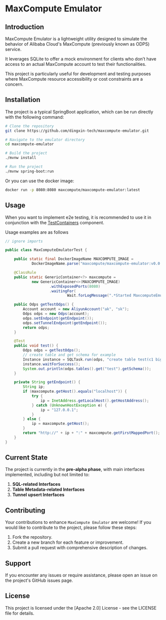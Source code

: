 # MaxCompute Emulator

## Introduction

MaxCompute Emulator is a lightweight utility designed to simulate the behavior of Alibaba Cloud's MaxCompute (previously known as ODPS) service. 

It leverages SQLite to offer a mock environment for clients who don’t have access to an actual MaxCompute account to test their functionalities. 

This project is particularly useful for development and testing purposes where MaxCompute resource accessibility or cost constraints are a concern.

## Installation

The project is a typical SpringBoot application, which can be run directly with the following command:
```bash
# Clone the repository
git clone https://github.com/dingxin-tech/maxcompute-emulator.git

# Navigate to the emulator directory
cd maxcompute-emulator

# Build the project
./mvnw install

# Run the project
./mvnw spring-boot:run
```

Or you can use the docker image:
```bash
docker run -p 8080:8080 maxcompute/maxcompute-emulator:latest
```
## Usage
When you want to implement e2e testing, it is recommended to use it in conjunction with the [TestContainers](https://java.testcontainers.org/) component. 

Usage examples are as follows

```java
// ignore imports

public class MaxComputeEmulatorTest {

    public static final DockerImageName MAXCOMPUTE_IMAGE =
            DockerImageName.parse("maxcompute/maxcompute-emulator:v0.0.1");

    @ClassRule
    public static GenericContainer<?> maxcompute =
            new GenericContainer<>(MAXCOMPUTE_IMAGE)
                    .withExposedPorts(8080)
                    .waitingFor(
                            Wait.forLogMessage(".*Started MaxcomputeEmulatorApplication.*\\n", 1));

    public Odps getTestOdps() {
        Account account = new AliyunAccount("ak", "sk");
        Odps odps = new Odps(account);
        odps.setEndpoint(getEndpoint());
        odps.setTunnelEndpoint(getEndpoint());
        return odps;
    }

    @Test
    public void test() {
        Odps odps = getTestOdps();
        // create table and get schema for example
        Instance instance = SQLTask.run(odps, "create table test(c1 bigint)");
        instance.waitForSuccess();
        System.out.println(odps.tables().get("test").getSchema());
    }

    private String getEndpoint() {
        String ip;
        if (maxcompute.getHost().equals("localhost")) {
            try {
                ip = InetAddress.getLocalHost().getHostAddress();
            } catch (UnknownHostException e) {
                ip = "127.0.0.1";
            }
        } else {
            ip = maxcompute.getHost();
        }
        return "http://" + ip + ":" + maxcompute.getFirstMappedPort();
    }
}
```

## Current State

The project is currently in the **pre-alpha phase**, with main interfaces implemented, including but not limited to:

1. **SQL-related Interfaces**
2. **Table Metadata-related Interfaces**
3. **Tunnel upsert Interfaces**

## Contributing

Your contributions to enhance `MaxCompute Emulator` are welcome! If you would like to contribute to the project, please follow these steps:

1. Fork the repository.
2. Create a new branch for each feature or improvement.
3. Submit a pull request with comprehensive description of changes.

## Support

If you encounter any issues or require assistance, please open an issue on the project's GitHub issues page.

## License

This project is licensed under the [Apache 2.0] License - see the LICENSE file for details.